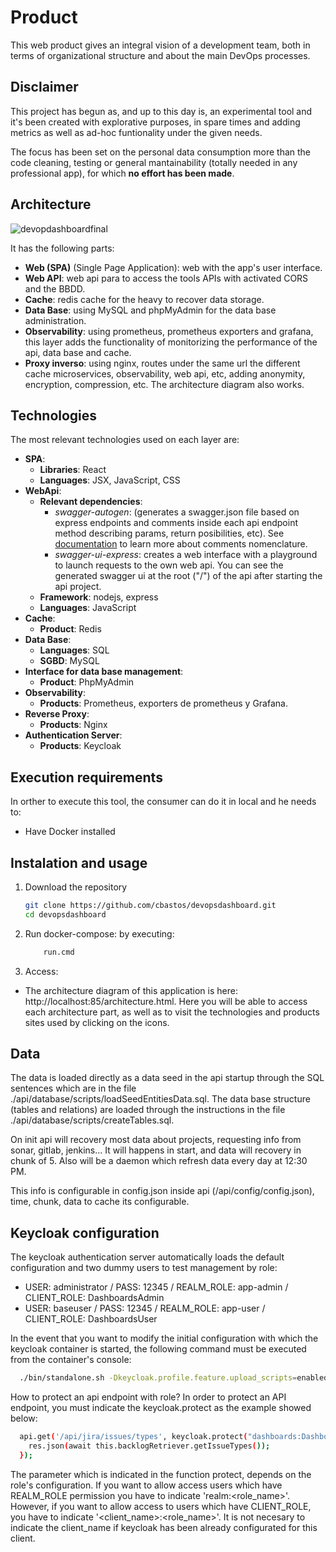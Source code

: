 # Product

This web product gives an integral vision of a development team, both in terms of organizational structure and about the main DevOps processes.

## Disclaimer

This project has begun as, and up to this day is, an experimental tool and it's been created with explorative purposes, in spare times and adding metrics as well as ad-hoc funtionality under the given needs.

The focus has been set on the personal data consumption more than the code cleaning, testing or general mantainability (totally needed in any professional app), for which **no effort has been made**.

## Architecture

![devopdashboardfinal](https://user-images.githubusercontent.com/3080780/133967726-fd81447b-e876-403b-8f51-d66df918176c.png)

It has the following parts:

- **Web (SPA)** (Single Page Application): web with the app's user interface.
- **Web API**: web api para to access the tools APIs with activated CORS and the BBDD.
- **Cache**: redis cache for the heavy to recover data storage.
- **Data Base**: using MySQL and phpMyAdmin for the data base administration.
- **Observability**: using prometheus, prometheus exporters and grafana, this layer adds the functionality of monitorizing the performance of the api, data base and cache.
- **Proxy inverso**: using nginx, routes under the same url the different cache microservices, observability, web api, etc, adding anonymity, encryption, compression, etc. The architecture diagram also works.

## Technologies

The most relevant technologies used on each layer are:

- **SPA**:
  - **Libraries**: React
  - **Languages**: JSX, JavaScript, CSS
- **WebApi**:
  - **Relevant dependencies**:
    - _swagger-autogen_: (generates a swagger.json file based on express endpoints and comments inside each api endpoint method describing params, return posibilities, etc). See [documentation](https://www.npmjs.com/package/swagger-autogen) to learn more about comments nomenclature.
    - _swagger-ui-express_: creates a web interface with a playground to launch requests to the own web api. You can see the generated swagger ui at the root ("/") of the api after starting the api project.
  - **Framework**: nodejs, express
  - **Languages**: JavaScript
- **Cache**:
  - **Product**: Redis
- **Data Base**:
  - **Languages**: SQL
  - **SGBD**: MySQL
- **Interface for data base management**:
  - **Product**: PhpMyAdmin
- **Observability**:
  - **Products**: Prometheus, exporters de prometheus y Grafana.
- **Reverse Proxy**:
  - **Products**: Nginx
- **Authentication Server**:
  - **Products**: Keycloak

## Execution requirements

In orther to execute this tool, the consumer can do it in local and he needs to:

- Have Docker installed

## Instalation and usage

1. Download the repository

   ```bash
   git clone https://github.com/cbastos/devopsdashboard.git
   cd devopsdashboard
   ```

2. Run docker-compose: by executing:

   ```bash
       run.cmd
   ```

3. Access:

- The architecture diagram of this application is here: http://localhost:85/architecture.html. Here you will be able to access each architecture part, as well as to visit the technologies and products sites used by clicking on the icons.

## Data

The data is loaded directly as a data seed in the api startup through the SQL sentences which are in the file ./api/database/scripts/loadSeedEntitiesData.sql.
The data base structure (tables and relations) are loaded through the instructions in the file ./api/database/scripts/createTables.sql.

On init api will recovery most data about projects, requesting info from sonar, gitlab, jenkins... It will happens in start, and data will recovery in chunk of 5. Also will be a daemon which refresh data every day at 12:30 PM.

This info is configurable in config.json inside api (/api/config/config.json), time, chunk, data to cache its configurable.

## Keycloak configuration

The keycloak authentication server automatically loads the default configuration and two dummy users to test management by role:

- USER: administrator / PASS: 12345 / REALM_ROLE: app-admin / CLIENT_ROLE: DashboardsAdmin
- USER: baseuser / PASS: 12345 / REALM_ROLE: app-user / CLIENT_ROLE: DashboardsUser

In the event that you want to modify the initial configuration with which the keycloak container is started, the following command must be executed from the container's console:

```bash
  ./bin/standalone.sh -Dkeycloak.profile.feature.upload_scripts=enabled -Dkeycloak.migration.action=export -Dkeycloak.migration.provider=dir -Djboss.socket.binding.port-offset=100 -Dkeycloak.migration.dir=/opt/jboss/keycloak/imports -Dkeycloak.migration.strategy=OVERWRITE_EXISTING -Dkeycloak.migration.usersPerFile=1000
```

How to protect an api endpoint with role?
In order to protect an API endpoint, you must indicate the keycloak.protect as the example showed below:

```bash
  api.get('/api/jira/issues/types', keycloak.protect("dashboards:DashboardsAdmin"), async (req, res) => {
    res.json(await this.backlogRetriever.getIssueTypes());
  });
```

The parameter which is indicated in the function protect, depends on the role's configuration. If you want to allow access users which have REALM_ROLE permission you have to indicate 'realm:<role_name>'. However, if you want to allow access to users which have CLIENT_ROLE, you have to indicate '<client_name>:<role_name>'. It is not necesary to indicate the client_name if keycloak has been already configurated for this client.
